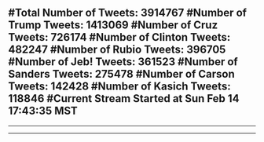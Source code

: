 #Total Number of Tweets: 3914767 
#Number of Trump Tweets: 1413069
#Number of Cruz Tweets: 726174
#Number of Clinton Tweets: 482247
#Number of Rubio Tweets: 396705
#Number of Jeb! Tweets: 361523
#Number of Sanders Tweets: 275478
#Number of Carson Tweets: 142428
#Number of Kasich Tweets: 118846
#Current Stream Started at Sun Feb 14 17:43:35 MST
---
---
---
